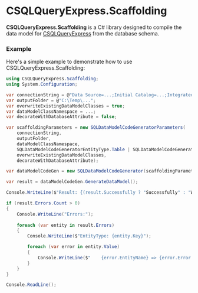 # CSQLQueryExpress.Scaffolding

**CSQLQueryExpress.Scaffolding** is a C# library designed to compile the data model for [CSQLQueryExpress](https://www.nuget.org/packages/CSQLQueryExpress) from the database schema.

### **Example**

Here's a simple example to demonstrate how to use CSQLQueryExpress.Scaffolding:

```csharp
using CSQLQueryExpress.Scaffolding;
using System.Configuration;

var connectionString = @"Data Source=...;Initial Catalog=...;Integrated Security=SSPI;";
var outputFolder = @"C:\Temp\...";
var overwriteExistingDataModelClasses = true;
var dataModelClassNamespace = ...;
var decorateWithDatabaseAttribute = false;

var scaffoldingParameters = new SQLDataModelCodeGeneratorParameters(
    connectionString,
    outputFolder,
    dataModelClassNamespace,
    SQLDataModelCodeGeneratorEntityType.Table | SQLDataModelCodeGeneratorEntityType.View | SQLDataModelCodeGeneratorEntityType.StoredProcedure,
    overwriteExistingDataModelClasses, 
    decorateWithDatabaseAttribute);

var dataModelCodeGen = new SQLDataModelCodeGenerator(scaffoldingParameters);

var result = dataModelCodeGen.GenerateDataModel();

Console.WriteLine($"Result: {(result.Successfully ? "Successfully" : "With errors")}");

if (result.Errors.Count > 0)
{
    Console.WriteLine("Errors:");
    
    foreach (var entity in result.Errors)
    {
        Console.WriteLine($"EntityType: {entity.Key}");

        foreach (var error in entity.Value)
        {
            Console.WriteLine($"    {error.EntityName} => {error.Error.Message}");
        }
    }
}

Console.ReadLine();
```
